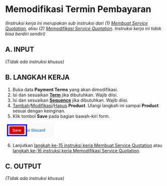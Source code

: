 # Memodifikasi Termin Pembayaran

*(Instruksi kerja ini merupakan sub instruksi dari (1) [Membuat Service Quotation](./membuat.md), atau (2) [Memodifikasi Service Quotation](./memodifikasi.md). Instruksi kerja ini tidak bisa berdiri sendiri)*

## A. INPUT

*(Tidak ada instruksi khusus)*

## B. LANGKAH KERJA

1. Buka data **Payment Terms** yang akan dimodifikasi.
2. Isi dan sesuaikan **[Term](./penjelasan.md#field-term)** jika dibutuhkan. Wajib diisi.
3. Isi dan sesuaikan **[Sequence](./penjelasan.md#field-sequence)** jika dibutuhkan. Wajib diisi.
4. <a name="l4">[Tambah](./menambahkan-detail-termin.md)/[Modifikasi](./memodifikasi-detail-termin.md)/[Hapus](./menghapus-detail-termin.md) **Product**</a>. Ulangi langkah ini sampai **Product** sesuai dengan keinginan.
5. Klik tombol **Save** pada bagian bawah-kiri form.

![](../../img/service-quotation/tombol-save-modifikasi-termin.png)

6. Lanjutkan [langkah ke-15 instruksi kerja Membuat Service Quotation](./membuat.md#l15) atau [langkah ke-16 instruksi kerja Memodifikasi Service Quotation](./memodifikasi.md#l16).

## C. OUTPUT

*(Tidak ada instruksi khusus)*
